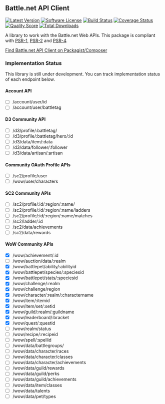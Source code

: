 ## Battle.net API Client

[![Latest Version](https://img.shields.io/github/release/pwnraid/bnet.svg?style=flat-square)](https://github.com/pwnraid/bnet/releases)
[![Software License](https://img.shields.io/badge/license-MIT-brightgreen.svg?style=flat-square)](LICENSE)
[![Build Status](https://img.shields.io/travis/pwnraid/bnet/master.svg?style=flat-square)](https://travis-ci.org/pwnraid/bnet)
[![Coverage Status](https://img.shields.io/scrutinizer/coverage/g/pwnraid/bnet.svg?style=flat-square)](https://scrutinizer-ci.com/g/pwnraid/bnet/code-structure)
[![Quality Score](https://img.shields.io/scrutinizer/g/pwnraid/bnet.svg?style=flat-square)](https://scrutinizer-ci.com/g/pwnraid/bnet)
[![Total Downloads](https://img.shields.io/packagist/dt/pwnraid/bnet.svg?style=flat-square)](https://packagist.org/packages/pwnraid/bnet)

A library to work with the Battle.net Web APIs. This package is compliant with [PSR-1], [PSR-2] and [PSR-4].

[Find Battle.net API Client on Packagist/Composer](https://packagist.org/packages/pwnraid/bnet)

[PSR-1]: https://github.com/php-fig/fig-standards/blob/master/accepted/PSR-1-basic-coding-standard.md
[PSR-2]: https://github.com/php-fig/fig-standards/blob/master/accepted/PSR-2-coding-style-guide.md
[PSR-4]: https://github.com/php-fig/fig-standards/blob/master/accepted/PSR-4-autoloader.md

### Implementation Status

This library is still under development. You can track implementation status of each endpoint below.

#### Account API

- [ ] /account/user/id
- [ ] /account/user/battletag

#### D3 Community API

- [ ] /d3/profile/:battletag/
- [ ] /d3/profile/:battletag/hero/:id
- [ ] /d3/data/item/:data
- [ ] /d3/data/follower/:follower
- [ ] /d3/data/artisan/:artisan

#### Community OAuth Profile APIs

- [ ] /sc2/profile/user
- [ ] /wow/user/characters

#### SC2 Community APIs

- [ ] /sc2/profile/:id/:region/:name/
- [ ] /sc2/profile/:id/:region/:name/ladders
- [ ] /sc2/profile/:id/:region/:name/matches
- [ ] /sc2/ladder/:id
- [ ] /sc2/data/achievements
- [ ] /sc2/data/rewards

#### WoW Community APIs

- [x] /wow/achievement/:id
- [ ] /wow/auction/data/:realm
- [x] /wow/battlepet/ability/:abilityid
- [x] /wow/battlepet/species/:speciesid
- [x] /wow/battlepet/stats/:speciesid
- [x] /wow/challenge/:realm
- [x] /wow/challenge/region
- [x] /wow/character/:realm/:charactername
- [x] /wow/item/:itemid
- [x] /wow/item/set/:setid
- [x] /wow/guild/:realm/:guildname
- [x] /wow/leaderboard/:bracket
- [x] /wow/quest/:questid
- [ ] /wow/realm/status
- [ ] /wow/recipe/:recipeid
- [ ] /wow/spell/:spellid
- [ ] /wow/data/battlegroups/
- [ ] /wow/data/character/races
- [ ] /wow/data/character/classes
- [ ] /wow/data/character/achievements
- [ ] /wow/data/guild/rewards
- [ ] /wow/data/guild/perks
- [ ] /wow/data/guild/achievements
- [ ] /wow/data/item/classes
- [ ] /wow/data/talents
- [ ] /wow/data/pet/types
